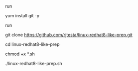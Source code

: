 

run 


yum install git -y

run 


git clone https://github.com/rjtesta/linux-redhat8-like-prep.git

cd linux-redhat8-like-prep



chmod +x *.sh



./linux-redhat8-like-prep.sh

